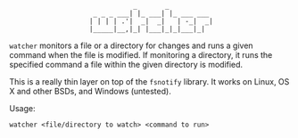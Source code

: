                                    _       _
                         _ _ _ ___| |_ ___| |_ ___ ___
                        | | | | .'|  _|  _|   | -_|  _|
                        |_____|__,|_| |___|_|_|___|_|

`watcher` monitors a file or a directory for changes and runs a given command
when the file is modified. If monitoring a directory, it runs the specified
command a file within the given directory is modified.

This is a really thin layer on top of the `fsnotify` library. It works on Linux, OS X and other
BSDs, and Windows (untested).

Usage:

    watcher <file/directory to watch> <command to run>
